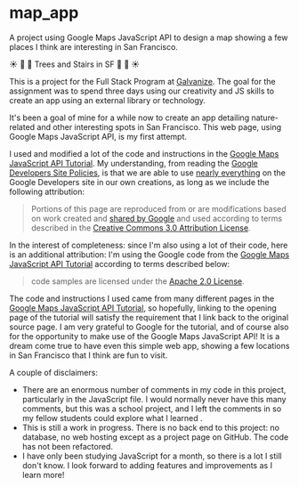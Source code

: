 # map_app
A project using Google Maps JavaScript API to design a map showing a few places I think are interesting in San Francisco.

:sunny: :palm_tree: :evergreen_tree: Trees and Stairs in SF :evergreen_tree: :palm_tree: :sunny:

This is a project for the Full Stack Program at [Galvanize](http://www.galvanize.com/courses/full-stack/). The goal for the assignment was to spend three days using our creativity and JS skills to create an app using an external library or technology.

It's been a goal of mine for a while now to create an app detailing nature-related and other interesting spots in San Francisco. This web page, using Google Maps JavaScript API, is my first attempt.

I used and modified a lot of the code and instructions in the [Google Maps JavaScript API Tutorial](https://developers.google.com/maps/documentation/javascript/tutorial). My understanding, from reading the [Google Developers Site Policies](https://developers.google.com/site-policies), is that we are able to use [nearly everything](https://developers.google.com/site-policies#restrictions) on the Google Developers site in our own creations, as long as we include the following attribution:

> Portions of this page are reproduced from or are modifications based on work created and [shared by Google](https://developers.google.com/readme/policies/) and used according to terms described in the [Creative Commons 3.0 Attribution License](http://creativecommons.org/licenses/by/3.0/).

In the interest of completeness: since I'm also using a lot of their code, here is an additional attribution: I'm using the Google code from the [Google Maps JavaScript API Tutorial](https://developers.google.com/maps/documentation/javascript/tutorial) according to terms described below: 
> code samples are licensed under the [Apache 2.0 License](http://www.apache.org/licenses/LICENSE-2.0).

The code and instructions I used came from many different pages in the [Google Maps JavaScript API Tutorial](https://developers.google.com/maps/documentation/javascript/tutorial), so hopefully, linking to the opening page of the tutorial will satisfy the requirement that I link back to the original source page. I am very grateful to Google for the tutorial, and of course also for the opportunity to make use of the Google Maps JavaScript API! It is a dream come true to have even this simple web app, showing a few locations in San Francisco that I think are fun to visit.

A couple of disclaimers:
- There are an enormous number of comments in my code in this project, particularly in the JavaScript file. I would normally never have this many comments, but this was a school project, and I left the comments in so my fellow students could explore what I learned .
- This is still a work in progress. There is no back end to this project: no database, no web hosting except as a project page on GitHub. The code has not been refactored.
- I have only been studying JavaScript for a month, so there is a lot I still don't know. I look forward to adding features and improvements as I learn more!

